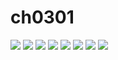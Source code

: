 # ch0301
![](https://i.loli.net/2019/04/05/5ca76c9b7b338.png)
![](https://i.loli.net/2019/04/05/5ca76cb3ecb09.png)
![](https://i.loli.net/2019/04/05/5ca76cfa2378f.png)
![](https://i.loli.net/2019/04/05/5ca76d1016d05.png)
![](https://i.loli.net/2019/04/05/5ca76d48ba595.png)
![](https://i.loli.net/2019/04/05/5ca76d63bbb60.png)
![](https://i.loli.net/2019/04/05/5ca76d89bea89.png)
![](https://i.loli.net/2019/04/05/5ca76da01be33.png)
